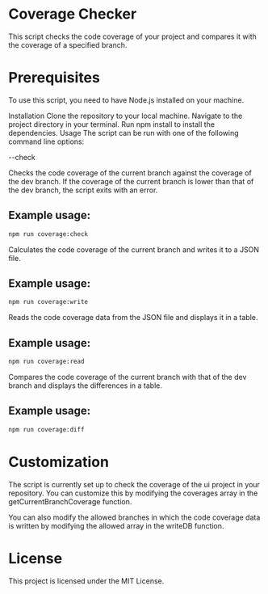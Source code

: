 # Coverage Checker

This script checks the code coverage of your project and compares it with the coverage of a specified branch.

# Prerequisites

To use this script, you need to have Node.js installed on your machine.

Installation
Clone the repository to your local machine.
Navigate to the project directory in your terminal.
Run npm install to install the dependencies.
Usage
The script can be run with one of the following command line options:

--check

Checks the code coverage of the current branch against the coverage of the dev branch. If the coverage of the current branch is lower than that of the dev branch, the script exits with an error.

## Example usage:

```bash
npm run coverage:check
```

Calculates the code coverage of the current branch and writes it to a JSON file.

## Example usage:

```bash
npm run coverage:write
```

Reads the code coverage data from the JSON file and displays it in a table.

## Example usage:

```bash
npm run coverage:read
```

Compares the code coverage of the current branch with that of the dev branch and displays the differences in a table.

## Example usage:

```bash
npm run coverage:diff
```

# Customization

The script is currently set up to check the coverage of the ui project in your repository. You can customize this by modifying the coverages array in the getCurrentBranchCoverage function.

You can also modify the allowed branches in which the code coverage data is written by modifying the allowed array in the writeDB function.

# License

This project is licensed under the MIT License.
